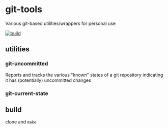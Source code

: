 git-tools
===

Various git-based utilities/wrappers for personal use

[![build](https://github.com/seanenck/git-tools/actions/workflows/build.yml/badge.svg)](https://github.com/seanenck/git-tools/actions/workflows/build.yml)

## utilities

### git-uncommitted

Reports and tracks the various "known" states of a git repository indicating it
has (potentially) uncommitted changes

### git-current-state

## build

clone and `make`
